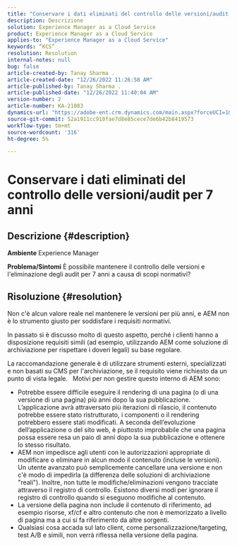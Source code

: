 ```yaml
---
title: "Conservare i dati eliminati del controllo delle versioni/audit per 7 anni"
description: Descrizione
solution: Experience Manager as a Cloud Service
product: Experience Manager as a Cloud Service
applies-to: "Experience Manager as a Cloud Service"
keywords: “KCS”
resolution: Resolution
internal-notes: null
bug: false
article-created-by: Tanay Sharma .
article-created-date: "12/26/2022 11:26:58 AM"
article-published-by: Tanay Sharma .
article-published-date: "12/26/2022 11:40:04 AM"
version-number: 2
article-number: KA-21083
dynamics-url: "https://adobe-ent.crm.dynamics.com/main.aspx?forceUCI=1&pagetype=entityrecord&etn=knowledgearticle&id=beedc534-1085-ed11-81ac-6045bd006239"
source-git-commit: 52a1911cc910fae7d8e85cece7de6b42b8419573
workflow-type: tm+mt
source-wordcount: '316'
ht-degree: 5%

---
```


# Conservare i dati eliminati del controllo delle versioni/audit per 7 anni

## Descrizione {#description}

<b>Ambiente</b>
Experience Manager


<b>Problema/Sintomi</b>
È possibile mantenere il controllo delle versioni e l&#39;eliminazione degli audit per 7 anni a causa di scopi normativi?


## Risoluzione {#resolution}


Non c&#39;è alcun valore reale nel mantenere le versioni per più anni, e AEM non è lo strumento giusto per soddisfare i requisiti normativi.

In passato si è discusso molto di questo aspetto, perché i clienti hanno a disposizione requisiti simili (ad esempio, utilizzando AEM come soluzione di archiviazione per rispettare i doveri legali) su base regolare.

La raccomandazione generale è di utilizzare strumenti esterni, specializzati e non basati su CMS per l&#39;archiviazione, se il requisito viene richiesto da un punto di vista legale.
 
Motivi per non gestire questo interno di AEM sono:

- Potrebbe essere difficile eseguire il rendering di una pagina (o di una versione di una pagina) più anni dopo la sua pubblicazione. L’applicazione avrà attraversato più iterazioni di rilascio, il contenuto potrebbe essere stato ristrutturato, i componenti o il rendering potrebbero essere stati modificati. A seconda dell’evoluzione dell’applicazione o del sito web, è piuttosto improbabile che una pagina possa essere resa un paio di anni dopo la sua pubblicazione e ottenere lo stesso risultato.
- AEM non impedisce agli utenti con le autorizzazioni appropriate di modificare o eliminare in alcun modo il contenuto (incluse le versioni). Un utente avanzato può semplicemente cancellare una versione e non c&#39;è modo di impedirla (a differenza delle soluzioni di archiviazione &quot;reali&quot;). Inoltre, non tutte le modifiche/eliminazioni vengono tracciate attraverso il registro di controllo. Esistono diversi modi per ignorare il registro di controllo quando si eseguono modifiche al contenuto.
- La versione della pagina non include il contenuto di riferimento, ad esempio risorse, xf/cf e altro contenuto che non è memorizzato a livello di pagina ma a cui si fa riferimento da altre sorgenti.
- Qualsiasi cosa accada sul lato client, come personalizzazione/targeting, test A/B e simili, non verrà riflessa nella versione della pagina.

